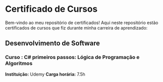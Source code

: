 # Certificado de Cursos

Bem-vindo ao meu repositório de certificados! Aqui neste repositório estão certificados de cursos que fiz durante minha carreira de aprendizado:

## **Desenvolvimento de Software**

### Curso : C# primeiros passos: Lógica de Programação e Algoritmos
**Instituição:** Udemy
**Carga horária:** 7.5h
